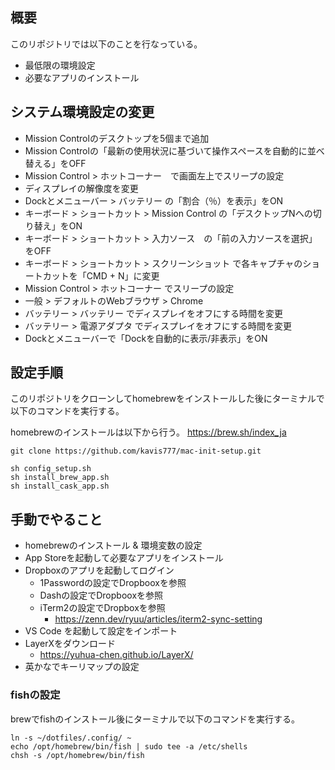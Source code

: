 ## 概要

このリポジトリでは以下のことを行なっている。
* 最低限の環境設定
* 必要なアプリのインストール

## システム環境設定の変更

- Mission Controlのデスクトップを5個まで追加
- Mission Controlの「最新の使用状況に基づいて操作スペースを自動的に並べ替える」をOFF
- Mission Control > ホットコーナー　で画面左上でスリープの設定
- ディスプレイの解像度を変更
- Dockとメニューバー > バッテリー の「割合（％）を表示」をON
- キーボード > ショートカット > Mission Control の「デスクトップNへの切り替え」をON
- キーボード > ショートカット > 入力ソース　の「前の入力ソースを選択」をOFF
- キーボード > ショートカット > スクリーンショット で各キャプチャのショートカットを「CMD + N」に変更
- Mission Control > ホットコーナー でスリープの設定
- 一般 > デフォルトのWebブラウザ > Chrome
- バッテリー > バッテリー でディスプレイをオフにする時間を変更
- バッテリー > 電源アダプタ でディスプレイをオフにする時間を変更
- Dockとメニューバーで「Dockを自動的に表示/非表示」をON

## 設定手順

このリポジトリをクローンしてhomebrewをインストールした後にターミナルで以下のコマンドを実行する。

homebrewのインストールは以下から行う。
https://brew.sh/index_ja

```
git clone https://github.com/kavis777/mac-init-setup.git

sh config_setup.sh
sh install_brew_app.sh
sh install_cask_app.sh
```

## 手動でやること

- homebrewのインストール & 環境変数の設定
- App Storeを起動して必要なアプリをインストール
- Dropboxのアプリを起動してログイン
  - 1Passwordの設定でDropbooxを参照
  - Dashの設定でDropbooxを参照
  - iTerm2の設定でDropboxを参照
    - https://zenn.dev/ryuu/articles/iterm2-sync-setting
- VS Code を起動して設定をインポート
- LayerXをダウンロード
  - https://yuhua-chen.github.io/LayerX/
- 英かなでキーリマップの設定

### fishの設定

brewでfishのインストール後にターミナルで以下のコマンドを実行する。
　
```
ln -s ~/dotfiles/.config/ ~
echo /opt/homebrew/bin/fish | sudo tee -a /etc/shells
chsh -s /opt/homebrew/bin/fish
```
